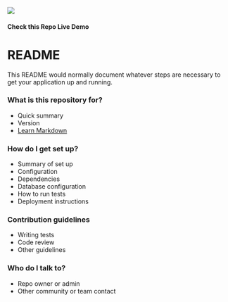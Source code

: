 
<a href="https://wrappixel.com/templates/xtremeadmin/"><img src="https://wrappixel.com/wp-content/uploads/edd/2018/07/xtreme-admin-bts-wp-preview.jpg"/></a>
<h4>Check this Repo Live Demo</h4>
<h3><a href="https://wrappixel.com/demos/free-admin-templates/xtreme-admin-lite/html/ltr/"></a></h3>

# README #

This README would normally document whatever steps are necessary to get your application up and running. <br/>

### What is this repository for? ###

* Quick summary
* Version
* [Learn Markdown](https://bitbucket.org/tutorials/markdowndemo)

### How do I get set up? ###

* Summary of set up
* Configuration
* Dependencies
* Database configuration
* How to run tests
* Deployment instructions

### Contribution guidelines ###

* Writing tests
* Code review
* Other guidelines

### Who do I talk to? ###

* Repo owner or admin
* Other community or team contact

